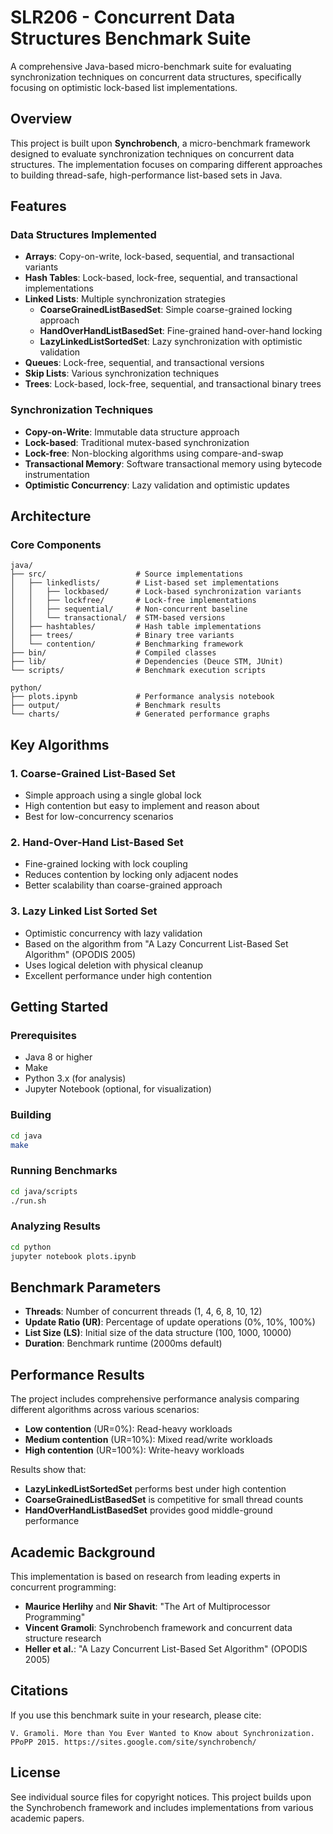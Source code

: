 # SLR206 - Concurrent Data Structures Benchmark Suite

A comprehensive Java-based micro-benchmark suite for evaluating synchronization techniques on concurrent data structures, specifically focusing on optimistic lock-based list implementations.

## Overview

This project is built upon **Synchrobench**, a micro-benchmark framework designed to evaluate synchronization techniques on concurrent data structures. The implementation focuses on comparing different approaches to building thread-safe, high-performance list-based sets in Java.

## Features

### Data Structures Implemented

- **Arrays**: Copy-on-write, lock-based, sequential, and transactional variants
- **Hash Tables**: Lock-based, lock-free, sequential, and transactional implementations
- **Linked Lists**: Multiple synchronization strategies
  - **CoarseGrainedListBasedSet**: Simple coarse-grained locking approach
  - **HandOverHandListBasedSet**: Fine-grained hand-over-hand locking
  - **LazyLinkedListSortedSet**: Lazy synchronization with optimistic validation
- **Queues**: Lock-free, sequential, and transactional versions
- **Skip Lists**: Various synchronization techniques
- **Trees**: Lock-based, lock-free, sequential, and transactional binary trees

### Synchronization Techniques

- **Copy-on-Write**: Immutable data structure approach
- **Lock-based**: Traditional mutex-based synchronization
- **Lock-free**: Non-blocking algorithms using compare-and-swap
- **Transactional Memory**: Software transactional memory using bytecode instrumentation
- **Optimistic Concurrency**: Lazy validation and optimistic updates

## Architecture

### Core Components

```
java/
├── src/                    # Source implementations
│   ├── linkedlists/        # List-based set implementations
│   │   ├── lockbased/      # Lock-based synchronization variants
│   │   ├── lockfree/       # Lock-free implementations
│   │   ├── sequential/     # Non-concurrent baseline
│   │   └── transactional/  # STM-based versions
│   ├── hashtables/         # Hash table implementations
│   ├── trees/              # Binary tree variants
│   └── contention/         # Benchmarking framework
├── bin/                    # Compiled classes
├── lib/                    # Dependencies (Deuce STM, JUnit)
└── scripts/                # Benchmark execution scripts

python/
├── plots.ipynb             # Performance analysis notebook
├── output/                 # Benchmark results
└── charts/                 # Generated performance graphs
```

## Key Algorithms

### 1. Coarse-Grained List-Based Set
- Simple approach using a single global lock
- High contention but easy to implement and reason about
- Best for low-concurrency scenarios

### 2. Hand-Over-Hand List-Based Set
- Fine-grained locking with lock coupling
- Reduces contention by locking only adjacent nodes
- Better scalability than coarse-grained approach

### 3. Lazy Linked List Sorted Set
- Optimistic concurrency with lazy validation
- Based on the algorithm from "A Lazy Concurrent List-Based Set Algorithm" (OPODIS 2005)
- Uses logical deletion with physical cleanup
- Excellent performance under high contention

## Getting Started

### Prerequisites
- Java 8 or higher
- Make
- Python 3.x (for analysis)
- Jupyter Notebook (optional, for visualization)

### Building
```bash
cd java
make
```

### Running Benchmarks
```bash
cd java/scripts
./run.sh
```

### Analyzing Results
```bash
cd python
jupyter notebook plots.ipynb
```

## Benchmark Parameters

- **Threads**: Number of concurrent threads (1, 4, 6, 8, 10, 12)
- **Update Ratio (UR)**: Percentage of update operations (0%, 10%, 100%)
- **List Size (LS)**: Initial size of the data structure (100, 1000, 10000)
- **Duration**: Benchmark runtime (2000ms default)

## Performance Results

The project includes comprehensive performance analysis comparing different algorithms across various scenarios:

- **Low contention** (UR=0%): Read-heavy workloads
- **Medium contention** (UR=10%): Mixed read/write workloads  
- **High contention** (UR=100%): Write-heavy workloads

Results show that:
- **LazyLinkedListSortedSet** performs best under high contention
- **CoarseGrainedListBasedSet** is competitive for small thread counts
- **HandOverHandListBasedSet** provides good middle-ground performance

## Academic Background

This implementation is based on research from leading experts in concurrent programming:

- **Maurice Herlihy** and **Nir Shavit**: "The Art of Multiprocessor Programming"
- **Vincent Gramoli**: Synchrobench framework and concurrent data structure research
- **Heller et al.**: "A Lazy Concurrent List-Based Set Algorithm" (OPODIS 2005)

## Citations

If you use this benchmark suite in your research, please cite:

```
V. Gramoli. More than You Ever Wanted to Know about Synchronization. 
PPoPP 2015. https://sites.google.com/site/synchrobench/
```

## License

See individual source files for copyright notices. This project builds upon the Synchrobench framework and includes implementations from various academic papers.
